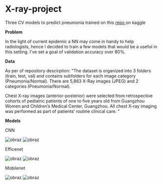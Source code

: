 # X-ray-project
Three CV models to predict pneumonia trained on this <a href = "https://www.kaggle.com/datasets/paultimothymooney/chest-xray-pneumonia"> repo </a> on kaggle

<b> Problem </b>

In the light of current epidemic a NN may come in handy to help radiologists, hence I decided to train a few models that would be a useful in this setting. I've set a goal of validation accuracy over 80%.

<b> Data </b>

As per of repository descirption: 
"The dataset is organized into 3 folders (train, test, val) and contains subfolders for each image category (Pneumonia/Normal). There are 5,863 X-Ray images (JPEG) and 2 categories (Pneumonia/Normal).

Chest X-ray images (anterior-posterior) were selected from retrospective cohorts of pediatric patients of one to five years old from Guangzhou Women and Children’s Medical Center, Guangzhou. All chest X-ray imaging was performed as part of patients’ routine clinical care. "

<b> Models </b>

CNN

![obraz](https://user-images.githubusercontent.com/91603107/177000126-a3957bb7-93e1-45ed-81f3-d591e79e3c50.png)
![obraz](https://user-images.githubusercontent.com/91603107/177000132-fd967d94-eb23-4aa6-b677-c6962d0bac02.png)

Efficenet

![obraz](https://user-images.githubusercontent.com/91603107/176995877-acd624e7-de3d-4bda-8ca5-2e0a4a64ee91.png)
![obraz](https://user-images.githubusercontent.com/91603107/176995879-37d8d583-10ed-4355-9daf-892b54ea79ce.png)

Mobilenet

![obraz](https://user-images.githubusercontent.com/91603107/176995890-4deddd5e-b374-49a8-af71-ba4656b51965.png)
![obraz](https://user-images.githubusercontent.com/91603107/176995891-8588badd-74aa-459a-8b7a-8a663276dfe2.png)


